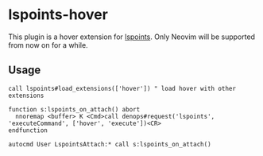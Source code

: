 # lspoints-hover

This plugin is a hover extension for [lspoints](https://github.com/kuuote/lspoints).
Only Neovim will be supported from now on for a while.

## Usage

```init.vim
call lspoints#load_extensions(['hover']) " load hover with other extensions

function s:lspoints_on_attach() abort
  nnoremap <buffer> K <Cmd>call denops#request('lspoints', 'executeCommand', ['hover', 'execute'])<CR>
endfunction

autocmd User LspointsAttach:* call s:lspoints_on_attach()
```
